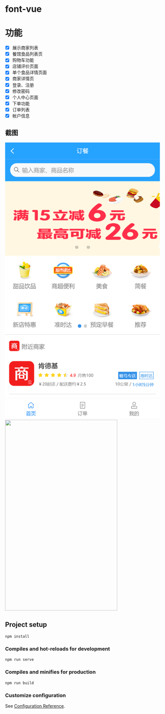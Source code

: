 # font-vue

# 功能
- [x] 展示商家列表
- [x] 餐馆食品列表页
- [x] 购物车功能
- [x] 店铺评价页面
- [x] 单个食品详情页面
- [x] 商家详情页
- [x] 登录、注册
- [x] 修改密码
- [x] 个人中心页面
- [x] 下单功能
- [x] 订单列表
- [x] 帐户信息

## 截图 ##
![avatar](/screenShot/index.png)
<img src="https://github.com/ccKwon/vue-elm/tree/master/screenShot" width="365" height="619"/>


## Project setup
```
npm install
```

### Compiles and hot-reloads for development
```
npm run serve
```

### Compiles and minifies for production
```
npm run build
```

### Customize configuration
See [Configuration Reference](https://cli.vuejs.org/config/).
